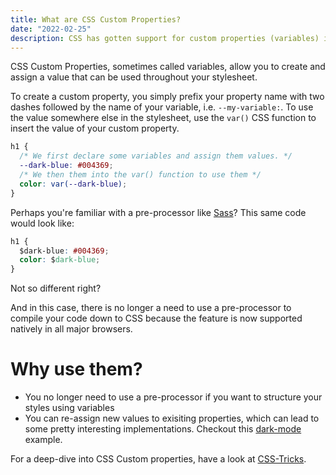 ```yaml
---
title: What are CSS Custom Properties?
date: "2022-02-25"
description: CSS has gotten support for custom properties (variables) in all modern browsers. Here is how to use them.
---
```


CSS Custom Properties, sometimes called variables, allow you to create and assign a value that can be used throughout your stylesheet.

To create a custom property, you simply prefix your property name with two dashes followed by the name of your variable, i.e. `--my-variable:`. To use the value somewhere else in the stylesheet, use the `var()` CSS function to insert the value of your custom property.

```css
h1 {
  /* We first declare some variables and assign them values. */
  --dark-blue: #004369;
  /* We then them into the var() function to use them */
  color: var(--dark-blue);
}
```

Perhaps you're familiar with a pre-processor like [Sass](https://sass-lang.com/)? This same code would look like:

```css
h1 {
  $dark-blue: #004369;
  color: $dark-blue;
}
```

Not so different right?

And in this case, there is no longer a need to use a pre-processor to compile your code down to CSS because the feature is now supported natively in all major browsers.

# Why use them?

- You no longer need to use a pre-processor if you want to structure your styles using variables
- You can re-assign new values to exisiting properties, which can lead to some pretty interesting implementations. Checkout this [dark-mode](https://codyhouse.co/blog/post/css-custom-properties-vs-sass-variables) example.

For a deep-dive into CSS Custom properties, have a look at [CSS-Tricks](https://css-tricks.com/making-custom-properties-css-variables-dynamic/).
